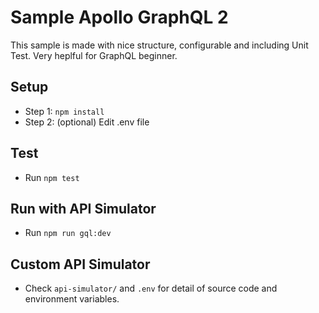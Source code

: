 # Sample Apollo GraphQL 2

This sample is made with nice structure, configurable and including Unit Test. Very heplful for GraphQL beginner.

## Setup

- Step 1: `npm install`
- Step 2: (optional) Edit .env file

## Test

- Run `npm test`

## Run with API Simulator

- Run `npm run gql:dev`

## Custom API Simulator

- Check `api-simulator/` and `.env` for detail of source code and environment variables.
